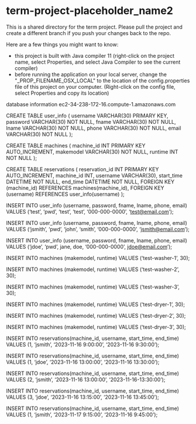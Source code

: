 # term-project-placeholder_name2
This is a shared directory for the term project. Please pull the project and create a different branch if you push your changes back to the repo. 

Here are a few things you might want to know: 
- this project is built with Java compiler 11 (right-click on the project name, select Properties, and select Java Compiler to see the current compiler)
- before running the application on your local server, change the "_PROP_FILENAME_OSX_LOCAL" to the location of the config.properties file of this project on your computer. (Right-click on the config file, select Properties and copy its location)  


database information
ec2-34-238-172-16.compute-1.amazonaws.com


CREATE TABLE user_info (
    username VARCHAR(30) PRIMARY KEY,
    password VARCHAR(30) NOT NULL,
    fname VARCHAR(30) NOT NULL,
    lname VARCHAR(30) NOT NULL,
    phone VARCHAR(30) NOT NULL,
    email VARCHAR(30) NOT NULL
);

CREATE TABLE machines (
    machine_id INT PRIMARY KEY AUTO_INCREMENT,
    makemodel VARCHAR(30) NOT NULL,
    runtime INT NOT NULL
);

CREATE TABLE reservations (
    reservation_id INT PRIMARY KEY AUTO_INCREMENT,
    machine_id INT,
    username VARCHAR(30),
    start_time DATETIME NOT NULL,
    end_time DATETIME NOT NULL,
    FOREIGN KEY (machine_id) REFERENCES machines(machine_id),
    FOREIGN KEY (username) REFERENCES user_info(username)
);

INSERT INTO user_info (username, password, fname, lname, phone, email) 
VALUES (‘test’, ‘pwd’, ‘test’, ‘test’, ‘000-000-0000’, ‘test@email.com’);

INSERT INTO user_info (username, password, fname, lname, phone, email)
    VALUES (‘jsmith’, ‘pwd’, ‘john’, ‘smith’, ‘000-000-0000’, ‘jsmith@email.com’);

INSERT INTO user_info (username, password, fname, lname, phone, email)
    VALUES (‘jdoe’, ‘pwd’, jane, doe, ‘000-000-0000’, jdoe@email.com’);

INSERT INTO machines (makemodel, runtime)
    VALUES (‘test-washer-1’, 30);

INSERT INTO machines (makemodel, runtime)
    VALUES (‘test-washer-2’, 30);

INSERT INTO machines (makemodel, runtime)
    VALUES (‘test-washer-3’, 30);

INSERT INTO machines (makemodel, runtime)
    VALUES (‘test-dryer-1’, 30);

INSERT INTO machines (makemodel, runtime)
    VALUES (‘test-dryer-2’, 30);

INSERT INTO machines (makemodel, runtime)
    VALUES (‘test-dryer-3’, 30);

INSERT INTO reservations(machine_id, username, start_time, end_time)
    VALUES (1, ‘jsmith’, ‘2023-11-16 9:00:00’, ‘2023-11-16 9:30:00’);

INSERT INTO reservations(machine_id, username, start_time, end_time)
    VALUES (1, ‘jdoe’, ‘2023-11-16 13:00:00’, ‘2023-11-16 13:30:00’);

INSERT INTO reservations(machine_id, username, start_time, end_time)
    VALUES (2, ‘jsmith’, ‘2023-11-16 13:00:00’, ‘2023-11-16-13:30:00’);

INSERT INTO reservations(machine_id, username, start_time, end_time)
    VALUES (3, ‘jdoe’, ‘2023-11-16 13:15:00’, ‘2023-11-16 13:45:00’);

INSERT INTO reservations(machine_id, username, start_time, end_time)
    VALUES (1, ‘jsmith’, ‘2023-11-17 9:15:00’, ‘2023-11-16 9:45:00’);
